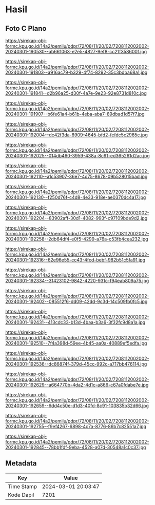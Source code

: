 # Hasil

## Foto C Plano

https://sirekap-obj-formc.kpu.go.id/14a2/pemilu/pdpr/72/08/11/20/02/7208112002002-20240301-190530--ab661063-e2e5-4827-9ef8-cc21f358600f.jpg

https://sirekap-obj-formc.kpu.go.id/14a2/pemilu/pdpr/72/08/11/20/02/7208112002002-20240301-191803--a916ac79-b329-4f74-8292-35c3bdba68a1.jpg

https://sirekap-obj-formc.kpu.go.id/14a2/pemilu/pdpr/72/08/11/20/02/7208112002002-20240301-191841--d2b96a25-d30f-4a7e-9e23-92e8731d810c.jpg

https://sirekap-obj-formc.kpu.go.id/14a2/pemilu/pdpr/72/08/11/20/02/7208112002002-20240301-191907--b6fe61a4-b61b-4eba-aba7-89dbad1d57f7.jpg

https://sirekap-obj-formc.kpu.go.id/14a2/pemilu/pdpr/72/08/11/20/02/7208112002002-20240301-192004--dc42f3da-6909-4645-bfd2-fcfdc5c2965c.jpg

https://sirekap-obj-formc.kpu.go.id/14a2/pemilu/pdpr/72/08/11/20/02/7208112002002-20240301-192025--014db460-3959-438a-8c91-ed365261d2ac.jpg

https://sirekap-obj-formc.kpu.go.id/14a2/pemilu/pdpr/72/08/11/20/02/7208112002002-20240301-192110--a1c53907-36e7-4d75-8678-09b528015bad.jpg

https://sirekap-obj-formc.kpu.go.id/14a2/pemilu/pdpr/72/08/11/20/02/7208112002002-20240301-192130--f250d76f-c4d8-4e33-918e-ae0370dc4a17.jpg

https://sirekap-obj-formc.kpu.go.id/14a2/pemilu/pdpr/72/08/11/20/02/7208112002002-20240301-192204--83902aff-30d1-4082-993f-c97109bde9d2.jpg

https://sirekap-obj-formc.kpu.go.id/14a2/pemilu/pdpr/72/08/11/20/02/7208112002002-20240301-192258--2db64df4-e0f5-4299-a76a-c53fb4cea232.jpg

https://sirekap-obj-formc.kpu.go.id/14a2/pemilu/pdpr/72/08/11/20/02/7208112002002-20240301-192316--62e96e55-cc43-4fcd-bebf-982b51c5fa91.jpg

https://sirekap-obj-formc.kpu.go.id/14a2/pemilu/pdpr/72/08/11/20/02/7208112002002-20240301-192334--31423102-9842-4220-931c-f94eab809a75.jpg

https://sirekap-obj-formc.kpu.go.id/14a2/pemilu/pdpr/72/08/11/20/02/7208112002002-20240301-192402--085512f6-dd09-42dd-9c3d-14c509fb0fc5.jpg

https://sirekap-obj-formc.kpu.go.id/14a2/pemilu/pdpr/72/08/11/20/02/7208112002002-20240301-192431--413cdc33-b13d-4baa-b3a6-3f32fc9d8a1a.jpg

https://sirekap-obj-formc.kpu.go.id/14a2/pemilu/pdpr/72/08/11/20/02/7208112002002-20240301-192510--7f4a398d-59ee-4b45-aa0a-40889ef5edfa.jpg

https://sirekap-obj-formc.kpu.go.id/14a2/pemilu/pdpr/72/08/11/20/02/7208112002002-20240301-192536--dc86874f-379d-45cc-992c-a717bb476114.jpg

https://sirekap-obj-formc.kpu.go.id/14a2/pemilu/pdpr/72/08/11/20/02/7208112002002-20240301-192629--a664770b-4da2-4d1c-a866-c67a0fdabe7e.jpg

https://sirekap-obj-formc.kpu.go.id/14a2/pemilu/pdpr/72/08/11/20/02/7208112002002-20240301-192659--6dd4c50e-d1d3-40fd-8c91-103835b32d66.jpg

https://sirekap-obj-formc.kpu.go.id/14a2/pemilu/pdpr/72/08/11/20/02/7208112002002-20240301-192755--f9ef4267-6898-4c7a-8776-86b7c82551a7.jpg

https://sirekap-obj-formc.kpu.go.id/14a2/pemilu/pdpr/72/08/11/20/02/7208112002002-20240301-192845--78bb1fdf-9eba-4528-a07d-30548a1c0c37.jpg


## Metadata

| Key        | Value               |
| ---------- | ------------------- |
| Time Stamp | 2024-03-01 20:03:47 |
| Kode Dapil | 7201                |



